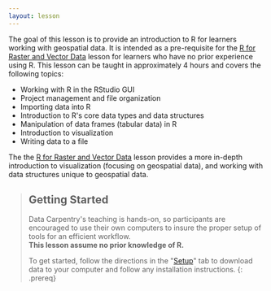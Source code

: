 ```yaml
---
layout: lesson
---
```


The goal of this lesson is to provide an introduction to R for learners
working with geospatial data. It is intended as a pre-requisite for 
the [R for Raster and Vector Data](https://datacarpentry.org/r-raster-vector-geospatial/) lesson
for learners who have no prior experience using R. This lesson can
be taught in approximately 4 hours and covers the following topics:

- Working with R in the RStudio GUI
- Project management and file organization
- Importing data into R
- Introduction to R's core data types and data structures
- Manipulation of data frames (tabular data) in R
- Introduction to visualization
- Writing data to a file

The the [R for Raster and Vector Data](https://datacarpentry.org/r-raster-vector-geospatial/) lesson
provides a more in-depth introduction to visualization (focusing on geospatial data),
and working with data structures unique to geospatial data.

> ## Getting Started
>
> Data Carpentry's teaching is hands-on, so participants are encouraged to use
> their own computers to insure the proper setup of tools for an efficient 
> workflow. <br>**This lesson assume no prior knowledge of R.**
>
> To get started, follow the directions in the "[Setup](/setup.html)" tab to 
> download data to your computer and follow any installation instructions.
{: .prereq}
